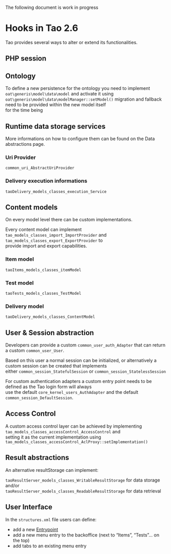 <!--
parent: 'Developer Guide'
created_at: '2014-05-26 16:41:50'
updated_at: '2014-05-27 12:11:15'
authors:
    - 'Joel Bout'
tags:
    - 'Developer Guide'
-->

The following document is work in progress



Hooks in Tao 2.6
================

Tao provides several ways to alter or extend its functionalities.

PHP session
-----------

Ontology
--------

To define a new persistence for the ontology you need to implement `oat\generis\model\data\model` and activate it using\
`oat\generis\model\data\modelManager::setModel()` migration and fallback need to be provided within the new model itself\
for the time being

Runtime data storage services
-----------------------------

More informations on how to configure them can be found on the Data abstractions page.

### Uri Provider

`common_uri_AbstractUriProvider`

### Delivery execution informations

`taoDelivery_models_classes_execution_Service`

Content models
--------------

On every model level there can be custom implementations.

Every content model can implement `tao_models_classes_import_ImportProvider` and `tao_models_classes_export_ExportProvider` to\
provide import and export capabilities.

### Item model

`taoItems_models_classes_itemModel`

### Test model

`taoTests_models_classes_TestModel`

### Delivery model

`taoDelivery_models_classes_ContentModel`

User & Session abstraction
--------------------------

Developers can provide a custom `common_user_auth_Adapter` that can return a custom `common_user_User`.

Based on this user a normal session can be initialized, or alternatively a custom session can be created that implements\
either `common_session_StatefulSession` or `common_session_StatelessSession`

For custom authentication adapters a custom entry point needs to be defined as the Tao login form will always\
use the default `core_kernel_users_AuthAdapter` and the default `common_session_DefaultSession`.

Access Control
--------------

A custom access control layer can be achieved by implementing `tao_models_classes_accessControl_AccessControl` and\
setting it as the current implementation using `tao_models_classes_accessControl_AclProxy::setImplementation()`

Result abstractions
-------------------

An alternative resultStorage can implement:

`taoResultServer_models_classes_WritableResultStorage` for data storage\
and/or\
`taoResultServer_models_classes_ReadableResultStorage` for data retrieval

User Interface
--------------

In the `structures.xml` file users can define:

-   add a new [Entrypoint](../documentation-for-core-components/entrypoint.md)
-   add a new menu entry to the backoffice (next to “Items”, “Tests”… on the top)
-   add tabs to an existing menu entry


